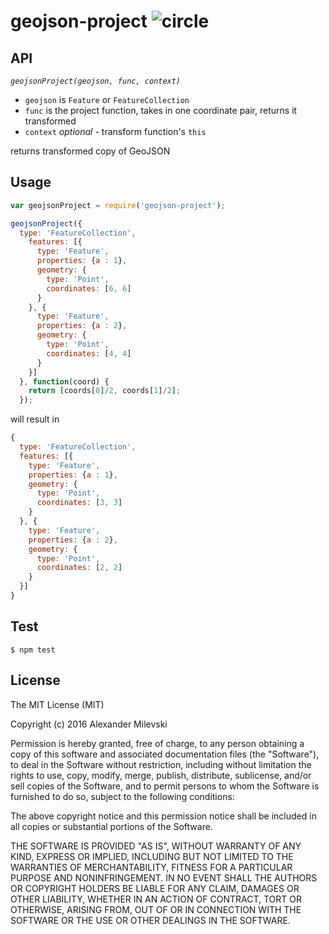 # geojson-project ![circle](https://circleci.com/gh/w8r/geojson-project.svg?style=shield&circle-token=597a6db31df1e249a8a9bf29531f7baefc142641)

## API

*`geojsonProject(geojson, func, context)`*
* `geojson` is `Feature` or `FeatureCollection`
* `func` is the project function, takes in one coordinate pair,
         returns it transformed
* `context` _optional_ - transform function's `this`

returns transformed copy of GeoJSON

## Usage
```js
var geojsonProject = require('geojson-project');

geojsonProject({
  type: 'FeatureCollection',
    features: [{
      type: 'Feature',
      properties: {a : 1},
      geometry: {
        type: 'Point',
        coordinates: [6, 6]
      }
    }, {
      type: 'Feature',
      properties: {a : 2},
      geometry: {
        type: 'Point',
        coordinates: [4, 4]
      }
    }]
  }, function(coord) {
    return [coords[0]/2, coords[1]/2];
  });

```

will result in

```js
{
  type: 'FeatureCollection',
  features: [{
    type: 'Feature',
    properties: {a : 1},
    geometry: {
      type: 'Point',
      coordinates: [3, 3]
    }
  }, {
    type: 'Feature',
    properties: {a : 2},
    geometry: {
      type: 'Point',
      coordinates: [2, 2]
    }
  }]
}
```

## Test

```shell
$ npm test
```


## License

The MIT License (MIT)

Copyright (c) 2016 Alexander Milevski

Permission is hereby granted, free of charge, to any person obtaining a copy
of this software and associated documentation files (the "Software"), to deal
in the Software without restriction, including without limitation the rights
to use, copy, modify, merge, publish, distribute, sublicense, and/or sell
copies of the Software, and to permit persons to whom the Software is
furnished to do so, subject to the following conditions:

The above copyright notice and this permission notice shall be included in all
copies or substantial portions of the Software.

THE SOFTWARE IS PROVIDED "AS IS", WITHOUT WARRANTY OF ANY KIND, EXPRESS OR
IMPLIED, INCLUDING BUT NOT LIMITED TO THE WARRANTIES OF MERCHANTABILITY,
FITNESS FOR A PARTICULAR PURPOSE AND NONINFRINGEMENT. IN NO EVENT SHALL THE
AUTHORS OR COPYRIGHT HOLDERS BE LIABLE FOR ANY CLAIM, DAMAGES OR OTHER
LIABILITY, WHETHER IN AN ACTION OF CONTRACT, TORT OR OTHERWISE, ARISING FROM,
OUT OF OR IN CONNECTION WITH THE SOFTWARE OR THE USE OR OTHER DEALINGS IN THE
SOFTWARE.

